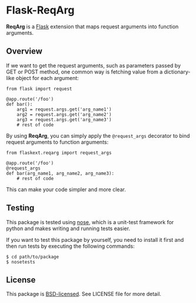 # Flask-ReqArg

**ReqArg** is a [Flask](http://flask.pocoo.org/) extension that maps request arguments into function arguments.

## Overview

If we want to get the request arguments, such as parameters passed by GET or POST method, one common way is fetching value from a dictionary-like object for each argument:

    from flask import request

    @app.route('/foo')
    def bar():
        arg1 = request.args.get('arg_name1')
        arg2 = request.args.get('arg_name2')
        arg3 = request.args.get('arg_name3')
        # rest of code

By using **ReqArg**, you can simply apply the `@request_args` decorator to bind request arguments to function arguments:

    from flaskext.reqarg import request_args

    @app.route('/foo')
    @request_args
    def bar(arg_name1, arg_name2, arg_name3):
        # rest of code

This can make your code simpler and more clear.

## Testing

This package is tested using [nose](http://readthedocs.org/docs/nose/en/latest/), which is a unit-test framework for python and makes writing and running tests easier.

If you want to test this package by yourself, you need to install it first and then run tests by executing the following commands:

    $ cd path/to/package
    $ nosetests

## License

This package is [BSD-licensed](http://www.opensource.org/licenses/BSD-3-Clause). See LICENSE file for more detail.
